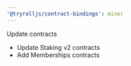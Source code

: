 ```yaml
---
'@tryrolljs/contract-bindings': minor
---
```


Update contracts

- Update Staking v2 contracts
- Add Memberships contracts
